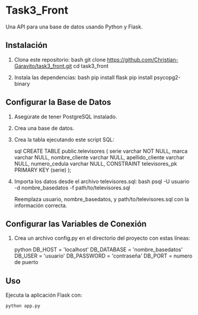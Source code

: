 # Task3_Front

Una API para una base de datos usando Python y Flask.

## Instalación

1. Clona este repositorio:
    bash
    git clone https://github.com/Christian-Garavito/task3_front.git
    cd task3_front
    
2. Instala las dependencias:
    bash
    pip install flask
    pip install psycopg2-binary
    

## Configurar la Base de Datos

1. Asegúrate de tener PostgreSQL instalado.
2. Crea una base de datos.
3. Crea la tabla ejecutando este script SQL:

    sql
    CREATE TABLE public.televisores (
        serie varchar NOT NULL,
        marca varchar NULL,
        nombre_cliente varchar NULL,
        apellido_cliente varchar NULL,
        numero_cedula varchar NULL,
        CONSTRAINT televisores_pk PRIMARY KEY (serie)
    );
    

4. Importa los datos desde el archivo televisores.sql:
    bash
    psql -U usuario -d nombre_basedatos -f path/to/televisores.sql
    
    Reemplaza usuario, nombre_basedatos, y path/to/televisores.sql con la información correcta.

## Configurar las Variables de Conexión

1. Crea un archivo config.py en el directorio del proyecto con estas líneas:

    python
    DB_HOST = 'localhost'
    DB_DATABASE = 'nombre_basedatos'
    DB_USER = 'usuario'
    DB_PASSWORD = 'contraseña'
    DB_PORT = numero de puerto
    

    

## Uso

Ejecuta la aplicación Flask con:

```bash
python app.py
